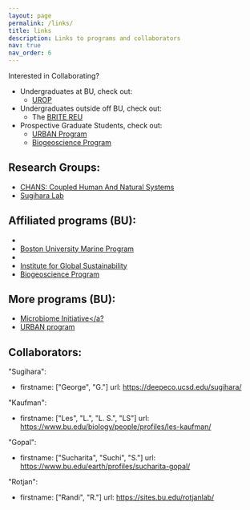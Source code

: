```yaml
---
layout: page
permalink: /links/
title: links
description: Links to programs and collaborators
nav: true
nav_order: 6
---
```


Interested in Collaborating?

- Undergraduates at BU, check out:
    * <a href="https://www.bu.edu/urop/">UROP</a>
- Undergraduates outside off BU, check out:
    * The <a href="https://sites.bu.edu/britereu/">BRITE REU</a>
- Prospective Graduate Students, check out:
    * <a href="https://sites.bu.edu/urban/">URBAN Program</a>
    * <a href="https://www.bu.edu/bio-geo/">Biogeoscience Program</a>

## Research Groups:

- <a href="https://www.chansmodels.org/">CHANS: Coupled Human And Natural Systems</a>
- <a href="https://deepeco.ucsd.edu/">Sugihara Lab</a>

## Affiliated programs (BU):

- <a href=""></a>
- <a href="https://www.bu.edu/bump/">Boston University Marine Program</a>
- <a href=""></a>
- <a href="https://www.bu.edu/igs/">Institute for Global Sustainability</a>
- <a href="https://www.bu.edu/bio-geo/">Biogeoscience Program</a>

## More programs (BU):

- <a href="https://www.microbu.org/">Microbiome Initiative</a?
- <a href="https://sites.bu.edu/urban/">URBAN program</a>


## Collaborators:

"Sugihara":
  - firstname: ["George", "G."]
    url: https://deepeco.ucsd.edu/sugihara/

"Kaufman":
  - firstname: ["Les", "L.", "L. S.", "LS"]
    url: https://www.bu.edu/biology/people/profiles/les-kaufman/

"Gopal":
  - firstname: ["Sucharita", "Suchi", "S."]
    url: https://www.bu.edu/earth/profiles/sucharita-gopal/

"Rotjan": 
  - firstname: ["Randi", "R."]
    url: https://sites.bu.edu/rotjanlab/